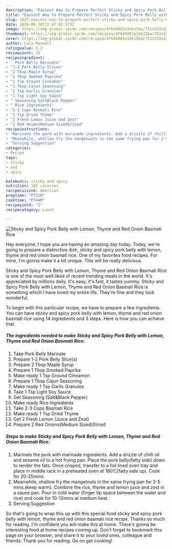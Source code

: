 ```yaml
---
description: "Easiest Way to Prepare Perfect Sticky and Spicy Pork Belly with Lemon, Thyme and Red Onion Basmati Rice"
title: "Easiest Way to Prepare Perfect Sticky and Spicy Pork Belly with Lemon, Thyme and Red Onion Basmati Rice"
slug: 1027-easiest-way-to-prepare-perfect-sticky-and-spicy-pork-belly-with-lemon-thyme-and-red-onion-basmati-rice
date: 2020-08-30T22:47:02.573Z
image: https://img-global.cpcdn.com/recipes/4f6d4983a1de15ba/751x532cq70/sticky-and-spicy-pork-belly-with-lemon-thyme-and-red-onion-basmati-rice-recipe-main-photo.jpg
thumbnail: https://img-global.cpcdn.com/recipes/4f6d4983a1de15ba/751x532cq70/sticky-and-spicy-pork-belly-with-lemon-thyme-and-red-onion-basmati-rice-recipe-main-photo.jpg
cover: https://img-global.cpcdn.com/recipes/4f6d4983a1de15ba/751x532cq70/sticky-and-spicy-pork-belly-with-lemon-thyme-and-red-onion-basmati-rice-recipe-main-photo.jpg
author: Lula Maxwell
ratingvalue: 3.3
reviewcount: 15
recipeingredient:
- " Pork Belly Marinate"
- "1-2 Pork Belly Slices"
- "2 Tbsp Maple Syrup"
- "1 Tbsp Smoked Paprika"
- "1 Tsp Ground Cinnamon"
- "1 Tbsp Cajun Seasoning"
- "1 Tsp Garlic Granules"
- "1 Tsp Light Soy Sauce"
- " Seasoning SaltBlack Pepper"
- " Rice Ingredients"
- "2-3 Cups Basmati Rice"
- "1 Tsp Dried Thyme"
- "2 Fresh Lemon Juice and Zest"
- "2 Red OnionsMedium SizedSliced"
recipeinstructions:
- "Marinate the pork with marinade ingredients. Add a drizzle of chilli oil and sesame oil to a hot frying pan. Place the pork belly(fatty side) down to render the fats. Once crisped, transfer to a foil lined oven tray and place in middle rack in a preheated oven at 180’C(fatty side up). Cook for 20-25mins."
- "Meanwhile, shallow fry the mangetouts in the same frying pan for 2-5 mins.(keep warm). Combine the rice, thyme and lemon juice and zest in a sauce pan. Pour in cold water (finger tip space between the water and rice) and cook for 10-12mins at medium heat."
- "Serving Suggestion"
categories:
- Recipe
tags:
- sticky
- and
- spicy

katakunci: sticky and spicy 
nutrition: 182 calories
recipecuisine: American
preptime: "PT21M"
cooktime: "PT44M"
recipeyield: "1"
recipecategory: Lunch

---
```



![Sticky and Spicy Pork Belly with Lemon, Thyme and Red Onion Basmati Rice](https://img-global.cpcdn.com/recipes/4f6d4983a1de15ba/751x532cq70/sticky-and-spicy-pork-belly-with-lemon-thyme-and-red-onion-basmati-rice-recipe-main-photo.jpg)

Hey everyone, I hope you are having an amazing day today. Today, we're going to prepare a distinctive dish, sticky and spicy pork belly with lemon, thyme and red onion basmati rice. One of my favorites food recipes. For mine, I'm gonna make it a bit unique. This will be really delicious.



Sticky and Spicy Pork Belly with Lemon, Thyme and Red Onion Basmati Rice is one of the most well liked of recent trending meals in the world. It's appreciated by millions daily. It's easy, it's fast, it tastes yummy. Sticky and Spicy Pork Belly with Lemon, Thyme and Red Onion Basmati Rice is something which I have loved my entire life. They're fine and they look wonderful.


To begin with this particular recipe, we have to prepare a few ingredients. You can have sticky and spicy pork belly with lemon, thyme and red onion basmati rice using 14 ingredients and 3 steps. Here is how you can achieve that.

<!--inarticleads1-->

##### The ingredients needed to make Sticky and Spicy Pork Belly with Lemon, Thyme and Red Onion Basmati Rice:

1. Take  Pork Belly Marinate
1. Prepare 1-2 Pork Belly Slice(s)
1. Prepare 2 Tbsp Maple Syrup
1. Prepare 1 Tbsp Smoked Paprika
1. Make ready 1 Tsp Ground Cinnamon
1. Prepare 1 Tbsp Cajun Seasoning
1. Make ready 1 Tsp Garlic Granules
1. Take 1 Tsp Light Soy Sauce
1. Get  Seasoning (Salt&amp;Black Pepper)
1. Make ready  Rice Ingredients
1. Take 2-3 Cups Basmati Rice
1. Make ready 1 Tsp Dried Thyme
1. Get 2 Fresh Lemon (Juice and Zest)
1. Prepare 2 Red Onions(Medium Sized)Sliced




<!--inarticleads2-->

##### Steps to make Sticky and Spicy Pork Belly with Lemon, Thyme and Red Onion Basmati Rice:

1. Marinate the pork with marinade ingredients. Add a drizzle of chilli oil and sesame oil to a hot frying pan. Place the pork belly(fatty side) down to render the fats. Once crisped, transfer to a foil lined oven tray and place in middle rack in a preheated oven at 180’C(fatty side up). Cook for 20-25mins.
1. Meanwhile, shallow fry the mangetouts in the same frying pan for 2-5 mins.(keep warm). Combine the rice, thyme and lemon juice and zest in a sauce pan. Pour in cold water (finger tip space between the water and rice) and cook for 10-12mins at medium heat.
1. Serving Suggestion




So that's going to wrap this up with this special food sticky and spicy pork belly with lemon, thyme and red onion basmati rice recipe. Thanks so much for reading. I'm confident you will make this at home. There's gonna be interesting food at home recipes coming up. Don't forget to bookmark this page on your browser, and share it to your loved ones, colleague and friends. Thank you for reading. Go on get cooking!
